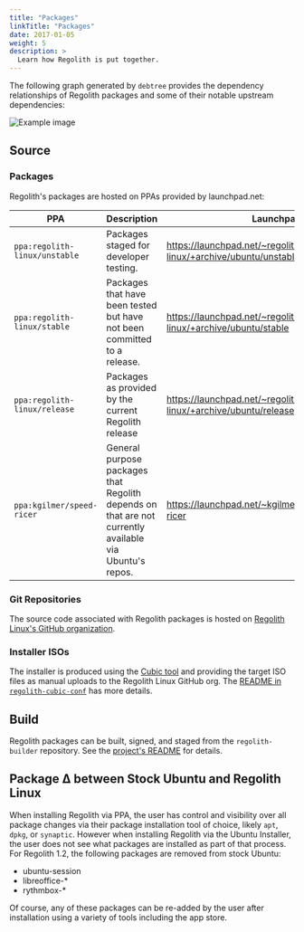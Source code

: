 ```yaml
---
title: "Packages"
linkTitle: "Packages"
date: 2017-01-05
weight: 5
description: >
  Learn how Regolith is put together.
---
```


The following graph generated by `debtree` provides the dependency relationships of Regolith packages and some of their notable upstream dependencies:

![Example image](/r13-dev-site/regolith-desktop-graph-l2.png)

## Source

### Packages

Regolith's packages are hosted on PPAs provided by launchpad.net:

| PPA            | Description           | Launchpad URL |
|-------------------|-----------------|---|
| `ppa:regolith-linux/unstable`   | Packages staged for developer testing. | https://launchpad.net/~regolith-linux/+archive/ubuntu/unstable |
| `ppa:regolith-linux/stable`   | Packages that have been tested but have not been committed to a release. | https://launchpad.net/~regolith-linux/+archive/ubuntu/stable |
| `ppa:regolith-linux/release`   | Packages as provided by the current Regolith release | https://launchpad.net/~regolith-linux/+archive/ubuntu/release |
| `ppa:kgilmer/speed-ricer`   | General purpose packages that Regolith depends on that are not currently available via Ubuntu's repos. | https://launchpad.net/~kgilmer/+archive/ubuntu/speed-ricer |

### Git Repositories

The source code associated with Regolith packages is hosted on [Regolith Linux's GitHub organization](https://github.com/regolith-linux).

### Installer ISOs

The installer is produced using the [Cubic tool](https://launchpad.net/cubic) and providing the target ISO files as manual uploads to the Regolith Linux GitHub org.  The [README in `regolith-cubic-conf`](https://github.com/regolith-linux/regolith-cubic-config) has more details.

## Build

Regolith packages can be built, signed, and staged from the `regolith-builder` repository.  See the [project's README](https://github.com/regolith-linux/regolith-builder) for details.

## Package Δ between Stock Ubuntu and Regolith Linux

When installing Regolith via PPA, the user has control and visibility over all package changes via their package installation tool of choice, likely `apt`, `dpkg`, or `synaptic`.  However when installing Regolith via the Ubuntu Installer, the user does not see what packages are installed as part of that process.  For Regolith 1.2, the following packages are removed from stock Ubuntu:

* ubuntu-session
* libreoffice-*
* rythmbox-*

Of course, any of these packages can be re-added by the user after installation using a variety of tools including the app store.
